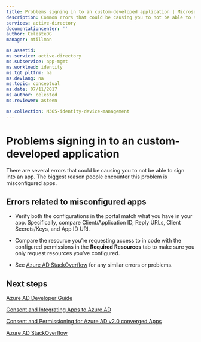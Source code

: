 ```yaml
---
title: Problems signing in to an custom-developed application | Microsoft Docs
description: Common rrors that could be causing you to not be able to sign into an application you have developed with Azure AD
services: active-directory
documentationcenter: ''
author: CelesteDG
manager: mtillman

ms.assetid: 
ms.service: active-directory
ms.subservice: app-mgmt
ms.workload: identity
ms.tgt_pltfrm: na
ms.devlang: na
ms.topic: conceptual
ms.date: 07/11/2017
ms.author: celested
ms.reviewer: asteen

ms.collection: M365-identity-device-management
---
```


# Problems signing in to an custom-developed application

There are several errors that could be causing you to not be able to sign into an app. The biggest reason people encounter this problem is misconfigured apps.

## Errors related to  misconfigured apps

* Verify both the configurations in the portal match what you have in your app. Specifically, compare Client/Application ID, Reply URLs, Client Secrets/Keys, and App ID URI.

* Compare the resource you’re requesting access to in code with the configured permissions in the **Required Resources** tab to make sure you only request resources you’ve configured.

* See [Azure AD StackOverflow](https://stackoverflow.com/questions/tagged/azure-active-directory) for any similar errors or problems.

## Next steps

[Azure AD Developer Guide](https://docs.microsoft.com/azure/active-directory/develop/active-directory-developers-guide)<br>

[Consent and Integrating Apps to Azure AD](https://docs.microsoft.com/azure/active-directory/develop/active-directory-integrating-applications)<br>

[Consent and Permissioning for Azure AD v2.0 converged Apps](https://docs.microsoft.com/azure/active-directory/develop/active-directory-v2-scopes)<br>

[Azure AD StackOverflow](https://stackoverflow.com/questions/tagged/azure-active-directory>)
